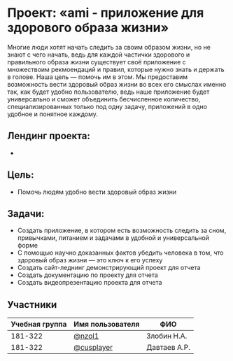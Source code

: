 # Проект: «ami - приложение для здорового образа жизни»

Многие люди хотят начать следить за своим образом жизни, но не знают с чего начать, ведь для каждой частички здорового и правильного образа жизни существует своё приложение с множествоим рекмоендаций и правил, которые нужно знать и держать в голове. Наша цель — помочь им в этом. Мы предоставим возможность вести здоровый образ жизни во всех его смыслах именно так, как будет удобно пользователю, ведь наше приложение будет универсально и сможет объединить бесчисленное количество, специализированных только под одну задачу, приложений в одно удобное и понятное каждому.

## Лендинг проекта:

-

## Цель:
- Помочь людям удобно вести здоровый образ жизни

## Задачи:
- Создать приложение, в котором есть возможность следить за сном, привычками, питанием и задачами в удобной и универсальной форме
- С помощью научно доказанных фактов убедить человека в том, что здоровый образ жизни — это ключ к его успеху
- Создать сайт-леднинг демонстрирующий проект для отчета
- Создать документацию по проекту для отчета
- Создать видеопрезентацию проекта для отчета

## Участники

| Учебная группа | Имя пользователя                                          | ФИО                      |
|----------------|-----------------------------------------------------------|--------------------------|
| 181-322        | [@nzol1](https://github.com/nzol1)                        | Злобин Н.А.              |
| 181-322        | [@cusplayer](https://github.com/cusplayer)                | Давтаев А.Р.             |
